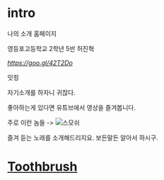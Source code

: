 # intro
나의 소개 홈페이지

영등포고등학교 2학년 5반 허진혁

_https://goo.gl/42T2Do_

잇힝

자기소개를 하자니 귀찮다.

좋아하는게 있다면 유튜브에서 영상을 즐겨봅니다.

주로 이런 놈들 -> ![스모쉬](https://upload.wikimedia.org/wikipedia/commons/thumb/3/35/Streamy_Awards_Photo_1179_%284513303229%29.jpg/225px-Streamy_Awards_Photo_1179_%284513303229%29.jpg) 

즐겨 듣는 노래를 소개해드리지요. 보든말든 알아서 하시구. 

# [Toothbrush](https://www.youtube.com/watch?v=UrUJyKsLQeU)
